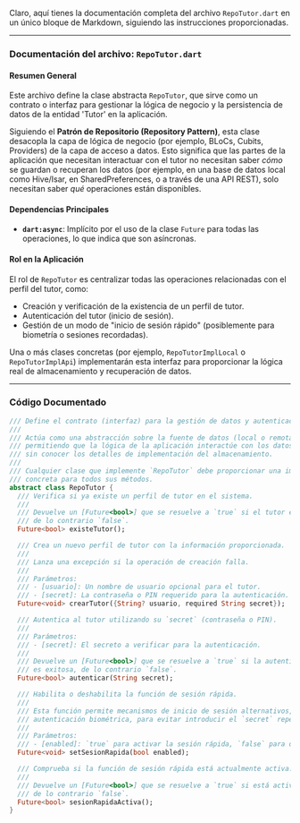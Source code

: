 Claro, aquí tienes la documentación completa del archivo `RepoTutor.dart` en un único bloque de Markdown, siguiendo las instrucciones proporcionadas.

***

### Documentación del archivo: `RepoTutor.dart`

#### Resumen General

Este archivo define la clase abstracta `RepoTutor`, que sirve como un contrato o interfaz para gestionar la lógica de negocio y la persistencia de datos de la entidad 'Tutor' en la aplicación.

Siguiendo el **Patrón de Repositorio (Repository Pattern)**, esta clase desacopla la capa de lógica de negocio (por ejemplo, BLoCs, Cubits, Providers) de la capa de acceso a datos. Esto significa que las partes de la aplicación que necesitan interactuar con el tutor no necesitan saber *cómo* se guardan o recuperan los datos (por ejemplo, en una base de datos local como Hive/Isar, en SharedPreferences, o a través de una API REST), solo necesitan saber *qué* operaciones están disponibles.

#### Dependencias Principales

*   **`dart:async`**: Implícito por el uso de la clase `Future` para todas las operaciones, lo que indica que son asíncronas.

#### Rol en la Aplicación

El rol de `RepoTutor` es centralizar todas las operaciones relacionadas con el perfil del tutor, como:

*   Creación y verificación de la existencia de un perfil de tutor.
*   Autenticación del tutor (inicio de sesión).
*   Gestión de un modo de "inicio de sesión rápido" (posiblemente para biometría o sesiones recordadas).

Una o más clases concretas (por ejemplo, `RepoTutorImplLocal` o `RepoTutorImplApi`) implementarán esta interfaz para proporcionar la lógica real de almacenamiento y recuperación de datos.

---

### Código Documentado

```dart
/// Define el contrato (interfaz) para la gestión de datos y autenticación del Tutor.
///
/// Actúa como una abstracción sobre la fuente de datos (local o remota),
/// permitiendo que la lógica de la aplicación interactúe con los datos del tutor
/// sin conocer los detalles de implementación del almacenamiento.
///
/// Cualquier clase que implemente `RepoTutor` debe proporcionar una implementación
/// concreta para todos sus métodos.
abstract class RepoTutor {
  /// Verifica si ya existe un perfil de tutor en el sistema.
  ///
  /// Devuelve un [Future<bool>] que se resuelve a `true` si el tutor existe,
  /// de lo contrario `false`.
  Future<bool> existeTutor();

  /// Crea un nuevo perfil de tutor con la información proporcionada.
  ///
  /// Lanza una excepción si la operación de creación falla.
  ///
  /// Parámetros:
  /// - [usuario]: Un nombre de usuario opcional para el tutor.
  /// - [secret]: La contraseña o PIN requerido para la autenticación.
  Future<void> crearTutor({String? usuario, required String secret});

  /// Autentica al tutor utilizando su `secret` (contraseña o PIN).
  ///
  /// Parámetros:
  /// - [secret]: El secreto a verificar para la autenticación.
  ///
  /// Devuelve un [Future<bool>] que se resuelve a `true` si la autenticación
  /// es exitosa, de lo contrario `false`.
  Future<bool> autenticar(String secret);

  /// Habilita o deshabilita la función de sesión rápida.
  ///
  /// Esta función permite mecanismos de inicio de sesión alternativos, como la
  /// autenticación biométrica, para evitar introducir el `secret` repetidamente.
  ///
  /// Parámetros:
  /// - [enabled]: `true` para activar la sesión rápida, `false` para desactivarla.
  Future<void> setSesionRapida(bool enabled);

  /// Comprueba si la función de sesión rápida está actualmente activa.
  ///
  /// Devuelve un [Future<bool>] que se resuelve a `true` si está activa,
  /// de lo contrario `false`.
  Future<bool> sesionRapidaActiva();
}
```